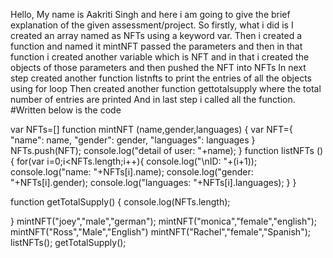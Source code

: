 Hello, My name is Aakriti Singh and here i am going to give the brief explanation of the given assessment/project.
So firstly, what i did is I created an array named as NFTs using a keyword var.
Then i created a function and named it mintNFT passed the parameters and then in that function i created another variable which is NFT and in that i created the objects of those parameters and then pushed the NFT into NFTs
In next step created another function listnfts to print the entries of all the objects using for loop
Then created another function gettotalsupply where the total number of entries are printed
And in last step i called all the function.
#Written below is the code

var NFTs=[]
function mintNFT (name,gender,languages) {
    var NFT={
        "name": name,
        "gender": gender,
        "languages": languages
    }
    NFTs.push(NFT);
    console.log("detail of user: "+name);
 }
function listNFTs () {
    for(var i=0;i<NFTs.length;i++){
        console.log("\nID: "+(i+1));
        console.log("name: "+NFTs[i].name);
        console.log("gender: "+NFTs[i].gender);
        console.log("languages: "+NFTs[i].languages);
    }
}

function getTotalSupply() {
    console.log(NFTs.length);

}
mintNFT("joey","male","german");
mintNFT("monica","female","english");
mintNFT("Ross","Male","English")
mintNFT("Rachel","female","Spanish");
listNFTs();
getTotalSupply();
